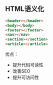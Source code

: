 ## HTML语义化
```html
<header></header>
<body></body>
<footer></footer>
<nav></nav>
<section></section>
<article></article>
```
优点：
* 提升代码可读性
* 改善SEO
* 提升可访问性